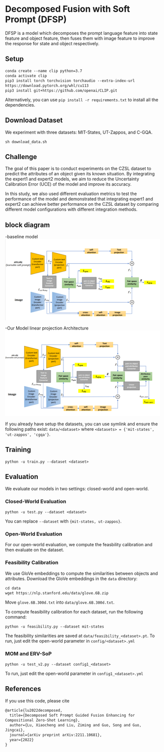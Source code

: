 # Decomposed Fusion with Soft Prompt (DFSP)
DFSP is a model which decomposes the prompt language feature into state feature and object feature, then fuses them with image feature to improve the response for state and object respectively.


## Setup
```
conda create --name clip python=3.7
conda activate clip
pip3 install torch torchvision torchaudio --extra-index-url https://download.pytorch.org/whl/cu113
pip3 install git+https://github.com/openai/CLIP.git
```
Alternatively, you can use `pip install -r requirements.txt` to install all the dependencies.

## Download Dataset
We experiment with three datasets: MIT-States, UT-Zappos, and C-GQA.
```
sh download_data.sh
```

## Challenge
The goal of this paper is to conduct experiments on the CZSL dataset to predict the attributes of an object given its known situation. By integrating the expert1 and expert2 models, we aim to reduce the Uncertainty Calibration Error (UCE) of the model and improve its accuracy.

In this study, we also used different evaluation metrics to test the performance of the model and demonstrated that integrating expert1 and expert2 can achieve better performance on the CZSL dataset by comparing different model configurations with different integration methods.


## block diagram
-baseline model
<img src="readme_/baseline model.png" alt="drawing" width="900"/>

-Our Model linear projection Architecture
<img src="readme_/Our Model linear projection Architecture.png" alt="drawing" width="900"/>


If you already have setup the datasets, you can use symlink and ensure the following paths exist:
`data/<dataset>` where `<datasets> = {'mit-states', 'ut-zappos', 'cgqa'}`.

## Training
```
python -u train.py --dataset <dataset>
```
## Evaluation
We evaluate our models in two settings: closed-world and open-world.

### Closed-World Evaluation
```
python -u test.py --dataset <dataset>
```
You can replace `--dataset` with `{mit-states, ut-zappos}`.


### Open-World Evaluation
For our open-world evaluation, we compute the feasbility calibration and then evaluate on the dataset.

### Feasibility Calibration
We use GloVe embeddings to compute the similarities between objects and attributes.
Download the GloVe embeddings in the `data` directory:

```
cd data
wget https://nlp.stanford.edu/data/glove.6B.zip
```
Move `glove.6B.300d.txt` into `data/glove.6B.300d.txt`.

To compute feasibility calibration for each dataset, run the following command:
```
python -u feasibility.py --dataset mit-states
```
The feasibility similarities are saved at `data/feasibility_<dataset>.pt`.
To run, just edit the open-world parameter in `config/<dataset>.yml`


### MOM and ERV-SoP
```
python -u test_v2.py --dataset config1_<dataset>
```
To run, just edit the open-world parameter in `config1_<dataset>.yml`

    
## References
If you use this code, please cite
```
@article{lu2022decomposed,
  title={Decomposed Soft Prompt Guided Fusion Enhancing for Compositional Zero-Shot Learning},
  author={Lu, Xiaocheng and Liu, Ziming and Guo, Song and Guo, Jingcai},
  journal={arXiv preprint arXiv:2211.10681},
  year={2022}
}
```
